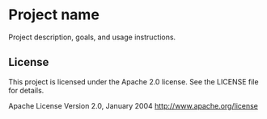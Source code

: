 # Project name

Project description, goals, and usage instructions.

## License

This project is licensed under the Apache 2.0 license. See the LICENSE file for details.

Apache License
Version 2.0, January 2004
http://www.apache.org/license
